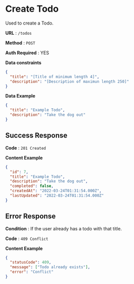 # Create Todo

Used to create a Todo.

**URL** : `/todos`

**Method** : `POST`

**Auth Required** : YES

**Data constraints**

```json
{
  "title": "[Title of minimum length 4]",
  "description": "[Description of maximun length 250]"
}
```

**Data Example**

```json
{
  "title": "Example Todo",
  "description": "Take the dog out"
}
```

## Success Response

**Code** : `201 Created`

**Content Example**

```json
{
  "id": 7,
  "title": "Example Todo",
  "description": "Take the dog out",
  "completed": false,
  "createdAt": "2022-03-24T01:31:54.000Z",
  "lastUpdated": "2022-03-24T01:31:54.000Z"
}
```

## Error Response

**Condition** : If the user already has a todo with that title.

**Code** : `409 Conflict`

**Content Example**

```json
{
  "statusCode": 409,
  "message": ["Todo already exists"],
  "error": "Conflict"
}
```
